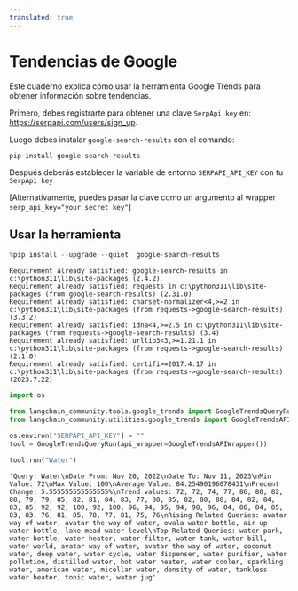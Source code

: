 ```yaml
---
translated: true
---
```


# Tendencias de Google

Este cuaderno explica cómo usar la herramienta Google Trends para obtener información sobre tendencias.

Primero, debes registrarte para obtener una clave `SerpApi key` en: https://serpapi.com/users/sign_up.

Luego debes instalar `google-search-results` con el comando:

`pip install google-search-results`

Después deberás establecer la variable de entorno `SERPAPI_API_KEY` con tu `SerpApi key`

[Alternativamente, puedes pasar la clave como un argumento al wrapper `serp_api_key="your secret key"`]

## Usar la herramienta

```python
%pip install --upgrade --quiet  google-search-results
```

```output
Requirement already satisfied: google-search-results in c:\python311\lib\site-packages (2.4.2)
Requirement already satisfied: requests in c:\python311\lib\site-packages (from google-search-results) (2.31.0)
Requirement already satisfied: charset-normalizer<4,>=2 in c:\python311\lib\site-packages (from requests->google-search-results) (3.3.2)
Requirement already satisfied: idna<4,>=2.5 in c:\python311\lib\site-packages (from requests->google-search-results) (3.4)
Requirement already satisfied: urllib3<3,>=1.21.1 in c:\python311\lib\site-packages (from requests->google-search-results) (2.1.0)
Requirement already satisfied: certifi>=2017.4.17 in c:\python311\lib\site-packages (from requests->google-search-results) (2023.7.22)
```

```python
import os

from langchain_community.tools.google_trends import GoogleTrendsQueryRun
from langchain_community.utilities.google_trends import GoogleTrendsAPIWrapper

os.environ["SERPAPI_API_KEY"] = ""
tool = GoogleTrendsQueryRun(api_wrapper=GoogleTrendsAPIWrapper())
```

```python
tool.run("Water")
```

```output
'Query: Water\nDate From: Nov 20, 2022\nDate To: Nov 11, 2023\nMin Value: 72\nMax Value: 100\nAverage Value: 84.25490196078431\nPrecent Change: 5.555555555555555%\nTrend values: 72, 72, 74, 77, 86, 80, 82, 88, 79, 79, 85, 82, 81, 84, 83, 77, 80, 85, 82, 80, 88, 84, 82, 84, 83, 85, 92, 92, 100, 92, 100, 96, 94, 95, 94, 98, 96, 84, 86, 84, 85, 83, 83, 76, 81, 85, 78, 77, 81, 75, 76\nRising Related Queries: avatar way of water, avatar the way of water, owala water bottle, air up water bottle, lake mead water level\nTop Related Queries: water park, water bottle, water heater, water filter, water tank, water bill, water world, avatar way of water, avatar the way of water, coconut water, deep water, water cycle, water dispenser, water purifier, water pollution, distilled water, hot water heater, water cooler, sparkling water, american water, micellar water, density of water, tankless water heater, tonic water, water jug'
```
